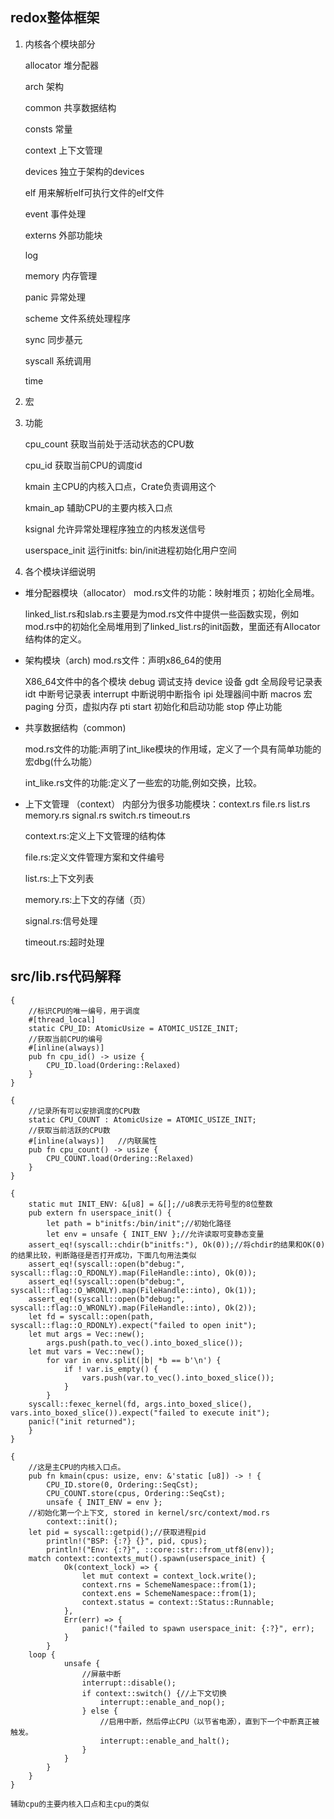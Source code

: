 ## redox整体框架

1. 内核各个模块部分

   allocator  堆分配器

   arch            架构 

   common       共享数据结构

   consts     常量

   context   上下文管理

   devices   独立于架构的devices

   elf       用来解析elf可执行文件的elf文件

   event      事件处理

   externs   外部功能块

   log       

   memory    内存管理

   panic      异常处理

   scheme    文件系统处理程序

   sync      同步基元

   syscall   系统调用

   time 

2. 宏

3. 功能

   cpu_count  获取当前处于活动状态的CPU数

   cpu_id       获取当前CPU的调度id

   kmain        主CPU的内核入口点，Crate负责调用这个

   kmain_ap   辅助CPU的主要内核入口点

   ksignal           允许异常处理程序独立的内核发送信号

   userspace_init   运行initfs: bin/init进程初始化用户空间

4. 各个模块详细说明

- 堆分配器模块（allocator）
   mod.rs文件的功能：映射堆页；初始化全局堆。
   
   linked_list.rs和slab.rs主要是为mod.rs文件中提供一些函数实现，例如mod.rs中的初始化全局堆用到了linked_list.rs的init函数，里面还有Allocator结构体的定义。
   
- 架构模块（arch)
   mod.rs文件：声明x86_64的使用

   X86_64文件中的各个模块
     debug    调试支持
     device    设备
     gdt       全局段号记录表
     idt       中断号记录表
     interrupt 中断说明中断指令
     ipi       处理器间中断
     macros     宏
     paging     分页，虚拟内存
     pti
     start      初始化和启动功能
     stop       停止功能

- 共享数据结构（common)

   mod.rs文件的功能:声明了int_like模块的作用域，定义了一个具有简单功能的宏dbg(什么功能）
   
   int_like.rs文件的功能:定义了一些宏的功能,例如交换，比较。
   
 - 上下文管理 （context）
   内部分为很多功能模块：context.rs  file.rs  list.rs  memory.rs  signal.rs switch.rs  timeout.rs
   
   context.rs:定义上下文管理的结构体
   
   file.rs:定义文件管理方案和文件编号
   
   list.rs:上下文列表
   
   memory.rs:上下文的存储（页）
   
   signal.rs:信号处理
   
   timeout.rs:超时处理
   

## src/lib.rs代码解释

```
{
    //标识CPU的唯一编号，用于调度
    #[thread_local]
    static CPU_ID: AtomicUsize = ATOMIC_USIZE_INIT;
    //获取当前CPU的编号
    #[inline(always)]
    pub fn cpu_id() -> usize {
        CPU_ID.load(Ordering::Relaxed)
    }
}
```
```
{
    //记录所有可以安排调度的CPU数
    static CPU_COUNT : AtomicUsize = ATOMIC_USIZE_INIT;
    //获取当前活跃的CPU数
    #[inline(always)]   //内联属性
    pub fn cpu_count() -> usize {
        CPU_COUNT.load(Ordering::Relaxed)
    }
}
```
```
{
    static mut INIT_ENV: &[u8] = &[];//u8表示无符号型的8位整数
    pub extern fn userspace_init() {
        let path = b"initfs:/bin/init";//初始化路径
        let env = unsafe { INIT_ENV };//允许读取可变静态变量
    assert_eq!(syscall::chdir(b"initfs:"), Ok(0));//将chdir的结果和OK(0)的结果比较，判断路径是否打开成功，下面几句用法类似
    assert_eq!(syscall::open(b"debug:", syscall::flag::O_RDONLY).map(FileHandle::into), Ok(0));
    assert_eq!(syscall::open(b"debug:", syscall::flag::O_WRONLY).map(FileHandle::into), Ok(1));
    assert_eq!(syscall::open(b"debug:", syscall::flag::O_WRONLY).map(FileHandle::into), Ok(2));
    let fd = syscall::open(path, syscall::flag::O_RDONLY).expect("failed to open init");
    let mut args = Vec::new();
        args.push(path.to_vec().into_boxed_slice());
    let mut vars = Vec::new();
        for var in env.split(|b| *b == b'\n') {
            if ! var.is_empty() {
                vars.push(var.to_vec().into_boxed_slice());
            }
        }
    syscall::fexec_kernel(fd, args.into_boxed_slice(), vars.into_boxed_slice()).expect("failed to execute init");
    panic!("init returned");
    }
}
```

```
{
    //这是主CPU的内核入口点。
    pub fn kmain(cpus: usize, env: &'static [u8]) -> ! {
        CPU_ID.store(0, Ordering::SeqCst);
        CPU_COUNT.store(cpus, Ordering::SeqCst);
        unsafe { INIT_ENV = env };
    //初始化第一个上下文, stored in kernel/src/context/mod.rs
        context::init();
    let pid = syscall::getpid();//获取进程pid
        println!("BSP: {:?} {}", pid, cpus);
        println!("Env: {:?}", ::core::str::from_utf8(env));
    match context::contexts_mut().spawn(userspace_init) {
            Ok(context_lock) => {
                let mut context = context_lock.write();
                context.rns = SchemeNamespace::from(1);
                context.ens = SchemeNamespace::from(1);
                context.status = context::Status::Runnable;
            },
            Err(err) => {
                panic!("failed to spawn userspace_init: {:?}", err);
            }
        }
    loop {
            unsafe {
                //屏蔽中断
                interrupt::disable();
                if context::switch() {//上下文切换
                    interrupt::enable_and_nop();
                } else {
                    //启用中断，然后停止CPU（以节省电源），直到下一个中断真正被触发。
                    interrupt::enable_and_halt();
                }
            }
        }
    }
}
```
    辅助cpu的主要内核入口点和主cpu的类似






